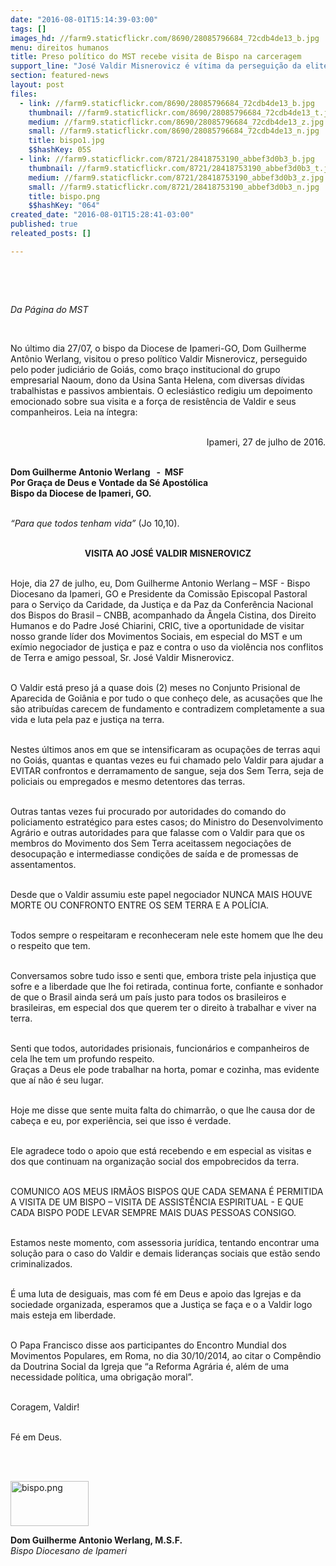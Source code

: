 ```yaml
---
date: "2016-08-01T15:14:39-03:00"
tags: []
images_hd: //farm9.staticflickr.com/8690/28085796684_72cdb4de13_b.jpg
menu: direitos humanos
title: Preso político do MST recebe visita de Bispo na carceragem
support_line: "José Valdir Misnerovicz é vítima da perseguição da elite de Goiás, que tenta criminalizar o MST."
section: featured-news
layout: post
files:
  - link: //farm9.staticflickr.com/8690/28085796684_72cdb4de13_b.jpg
    thumbnail: //farm9.staticflickr.com/8690/28085796684_72cdb4de13_t.jpg
    medium: //farm9.staticflickr.com/8690/28085796684_72cdb4de13_z.jpg
    small: //farm9.staticflickr.com/8690/28085796684_72cdb4de13_n.jpg
    title: bispo1.jpg
    $$hashKey: 05S
  - link: //farm9.staticflickr.com/8721/28418753190_abbef3d0b3_b.jpg
    thumbnail: //farm9.staticflickr.com/8721/28418753190_abbef3d0b3_t.jpg
    medium: //farm9.staticflickr.com/8721/28418753190_abbef3d0b3_z.jpg
    small: //farm9.staticflickr.com/8721/28418753190_abbef3d0b3_n.jpg
    title: bispo.png
    $$hashKey: "064"
created_date: "2016-08-01T15:28:41-03:00"
published: true
releated_posts: []

---
```

<p>&nbsp;</p>

<p>&nbsp;</p>

<p><em>Da P&aacute;gina do MST</em></p>

<p>&nbsp;</p>

<p>No &uacute;ltimo dia 27/07, o bispo da Diocese de Ipameri-GO, Dom Guilherme Ant&ocirc;nio Werlang, visitou o preso pol&iacute;tico Valdir Misnerovicz, perseguido pelo poder judici&aacute;rio de Goi&aacute;s, como bra&ccedil;o institucional do grupo empresarial Naoum, dono da Usina Santa Helena, com diversas d&iacute;vidas trabalhistas e passivos ambientais. O eclesi&aacute;stico redigiu um depoimento emocionado sobre sua visita e a for&ccedil;a de resist&ecirc;ncia de Valdir e seus companheiros. Leia na &iacute;ntegra:</p>

<p style="text-align: right;"><br />
Ipameri, 27 de julho de 2016.</p>

<p><br />
<strong>Dom Guilherme Antonio Werlang&nbsp;&nbsp; -&nbsp; MSF<br />
Por Gra&ccedil;a de Deus e Vontade da S&eacute; Apost&oacute;lica<br />
Bispo da Diocese de Ipameri, GO.</strong></p>

<p><br />
<em>&ldquo;Para que todos tenham vida&rdquo;</em> (Jo 10,10).</p>

<p style="text-align: center;"><br />
<strong>VISITA AO JOS&Eacute; VALDIR MISNEROVICZ</strong></p>

<p><br />
Hoje, dia 27 de julho, eu, Dom Guilherme Antonio Werlang &ndash; MSF - Bispo Diocesano da Ipameri, GO e Presidente da Comiss&atilde;o Episcopal Pastoral para o Servi&ccedil;o da Caridade, da Justi&ccedil;a e da Paz da Confer&ecirc;ncia Nacional dos Bispos do Brasil &ndash; CNBB, acompanhado da &Acirc;ngela Cistina, dos Direito Humanos e do Padre Jos&eacute; Chiarini, CRIC, tive a oportunidade de visitar nosso grande l&iacute;der dos Movimentos Sociais, em especial do MST e um ex&iacute;mio negociador de justi&ccedil;a e paz e contra o uso da viol&ecirc;ncia nos conflitos de Terra e amigo pessoal, Sr. Jos&eacute; Valdir Misnerovicz.</p>

<p><br />
O Valdir est&aacute; preso j&aacute; a quase dois (2) meses no Conjunto Prisional de Aparecida de Goi&acirc;nia e por tudo o que conhe&ccedil;o dele, as acusa&ccedil;&otilde;es que lhe s&atilde;o atribu&iacute;das carecem de fundamento e contradizem completamente a sua vida e luta pela paz e justi&ccedil;a na terra.</p>

<p><br />
Nestes &uacute;ltimos anos em que se intensificaram as ocupa&ccedil;&otilde;es de terras aqui no Goi&aacute;s, quantas e quantas vezes eu fui chamado pelo Valdir para ajudar a EVITAR confrontos e derramamento de sangue, seja dos Sem Terra, seja de policiais ou empregados e mesmo detentores das terras.</p>

<p><br />
Outras tantas vezes fui procurado por autoridades do comando do policiamento estrat&eacute;gico para estes casos; do Ministro do Desenvolvimento Agr&aacute;rio e outras autoridades para que falasse com o Valdir para que os membros do Movimento dos Sem Terra aceitassem negocia&ccedil;&otilde;es de desocupa&ccedil;&atilde;o e intermediasse condi&ccedil;&otilde;es de sa&iacute;da e de promessas de assentamentos.</p>

<p><br />
Desde que o Valdir assumiu este papel negociador NUNCA MAIS HOUVE MORTE OU CONFRONTO ENTRE OS SEM TERRA E A POL&Iacute;CIA.</p>

<p><br />
Todos sempre o respeitaram e reconheceram nele este homem que lhe deu o respeito que tem.</p>

<p><br />
Conversamos sobre tudo isso e senti que, embora triste pela injusti&ccedil;a que sofre e a liberdade que lhe foi retirada, continua forte, confiante e sonhador de que o Brasil ainda ser&aacute; um pa&iacute;s justo para todos os brasileiros e brasileiras, em especial dos que querem ter o direito &agrave; trabalhar e viver na terra.</p>

<p><br />
Senti que todos, autoridades prisionais, funcion&aacute;rios e companheiros de cela lhe tem um profundo respeito.<br />
Gra&ccedil;as a Deus ele pode trabalhar na horta, pomar e cozinha, mas evidente que a&iacute; n&atilde;o &eacute; seu lugar.</p>

<p><br />
Hoje me disse que sente muita falta do chimarr&atilde;o, o que lhe causa dor de cabe&ccedil;a e eu, por experi&ecirc;ncia, sei que isso &eacute; verdade.</p>

<p><br />
Ele agradece todo o apoio que est&aacute; recebendo e em especial as visitas e dos que continuam na organiza&ccedil;&atilde;o social dos empobrecidos da terra.</p>

<p><br />
COMUNICO AOS MEUS IRM&Atilde;OS BISPOS QUE CADA SEMANA &Eacute; PERMITIDA A VISITA DE UM BISPO &ndash; VISITA DE ASSIST&Ecirc;NCIA ESPIRITUAL - E QUE CADA BISPO PODE LEVAR SEMPRE MAIS DUAS PESSOAS CONSIGO.</p>

<p><br />
Estamos neste momento, com assessoria jur&iacute;dica, tentando encontrar uma solu&ccedil;&atilde;o para o caso do Valdir e demais lideran&ccedil;as sociais que est&atilde;o sendo criminalizados.</p>

<p><br />
&Eacute; uma luta de desiguais, mas com f&eacute; em Deus e apoio das Igrejas e da sociedade organizada, esperamos que a Justi&ccedil;a se fa&ccedil;a e o a Valdir logo mais esteja em liberdade.</p>

<p><br />
O Papa Francisco disse aos participantes do Encontro Mundial dos Movimentos Populares, em Roma, no dia 30/10/2014, ao citar o Comp&ecirc;ndio da Doutrina Social da Igreja que &ldquo;a Reforma Agr&aacute;ria &eacute;, al&eacute;m de uma necessidade pol&iacute;tica, uma obriga&ccedil;&atilde;o moral&rdquo;.</p>

<p><br />
Coragem, Valdir!</p>

<p><br />
F&eacute; em Deus.</p>

<p><br />
&nbsp;</p>

<p><img alt="bispo.png" height="72" src="//farm9.staticflickr.com/8721/28418753190_abbef3d0b3_b.jpg" width="125" /></p>

<p><strong>Dom Guilherme Antonio Werlang, M.S.F.</strong><br />
<em>Bispo Diocesano de Ipameri</em></p>
